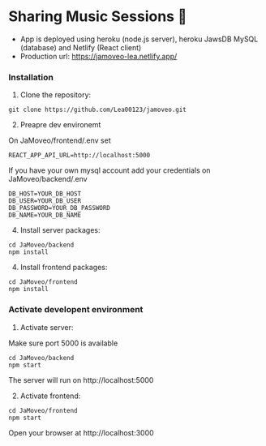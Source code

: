 # Sharing Music Sessions 🎸

- App is deployed using heroku (node.js server), heroku JawsDB MySQL (database) and Netlify (React client)
- Production url: https://jamoveo-lea.netlify.app/

### Installation

1. Clone the repository:

```
git clone https://github.com/Lea00123/jamoveo.git
```

2. Preapre dev environemt


On JaMoveo/frontend/.env set
```
REACT_APP_API_URL=http://localhost:5000
```
If you have your own mysql account add your credentials on JaMoveo/backend/.env
```
DB_HOST=YOUR_DB_HOST
DB_USER=YOUR_DB_USER
DB_PASSWORD=YOUR_DB_PASSWORD
DB_NAME=YOUR_DB_NAME
```

4. Install server packages:

```
cd JaMoveo/backend
npm install
```

4. Install frontend packages:

```
cd JaMoveo/frontend
npm install
```


### Activate developent environment

1. Activate server:

Make sure port 5000 is available
```
cd JaMoveo/backend
npm start
```
The server will run on http://localhost:5000

2. Activate frontend:

```
cd JaMoveo/frontend
npm start
```
Open your browser at http://localhost:3000

